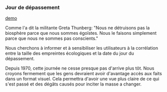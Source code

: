 ### Jour de dépassement

[demo](https://nalmt.github.io/overshootday/)

Comme l'a dit la militante Greta Thunberg: "Nous ne détruisons pas la biosphère parce que nous sommes égoïstes. Nous le faisons simplement parce que nous ne sommes pas conscients."

Nous cherchons à informer et à sensibiliser les utilisateurs à la corrélation entre la taille des empreintes écologiques et la date du jour du dépassement.

Depuis 1970, cette journée ne cesse presque pas d'arrive plus tôt. Nous croyons fermement que les gens devraient avoir d'avantage accès aux faits dans un format visuel. Cela permettra d'avoir une vue plus claire de ce qui s'est passé et des dégâts causés pour inciter la masse a changer.
